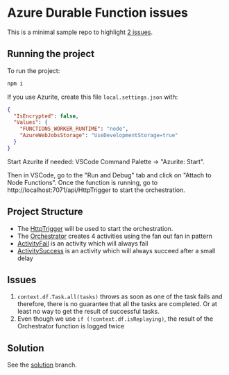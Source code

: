 # Azure Durable Function issues

This is a minimal sample repo to highlight [2 issues](#issues).

## Running the project

To run the project:

```sh
npm i
```

If you use Azurite, create this file `local.settings.json` with:

```json
{
  "IsEncrypted": false,
  "Values": {
    "FUNCTIONS_WORKER_RUNTIME": "node",
    "AzureWebJobsStorage": "UseDevelopmentStorage=true"
  }
}
```

Start Azurite if needed: VSCode Command Palette -> "Azurite: Start".

Then in VSCode, go to the "Run and Debug" tab and click on "Attach to Node Functions".
Once the function is running, go to http://localhost:7071/api/HttpTrigger to start the orchestration.

## Project Structure

- The [HttpTrigger](HttpTrigger/index.ts) will be used to start the orchestration.
- The [Orchestrator](Orchestrator/index.ts) creates 4 activities using the fan out fan in pattern
- [ActivityFail](ActivityFail/index.ts) is an activity which will always fail
- [ActivitySuccess](ActivitySuccess/index.ts) is an activity which will always succeed after a small delay

## Issues

1. `context.df.Task.all(tasks)` throws as soon as one of the task fails and therefore, there is no guarantee that all the tasks are completed. Or at least no way to get the result of successful tasks.
2. Even though we use `if (!context.df.isReplaying)`, the result of the Orchestrator function is logged twice

## Solution

See the [solution](https://github.com/GP4cK/azure-durable-task-all-bug/tree/solution) branch.
